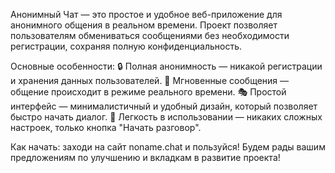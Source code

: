 Анонимный Чат — это простое и удобное веб-приложение для анонимного общения в реальном времени. Проект позволяет пользователям обмениваться сообщениями без необходимости регистрации, сохраняя полную конфиденциальность.

Основные особенности:
🔒 Полная анонимность — никакой регистрации и хранения данных пользователей.
💬 Мгновенные сообщения — общение происходит в режиме реального времени.
🎭 Простой интерфейс — минималистичный и удобный дизайн, который позволяет быстро начать диалог.
🚀 Легкость в использовании — никаких сложных настроек, только кнопка "Начать разговор".

Как начать:
заходи на сайт noname.chat и пользуйся!
Будем рады вашим предложениям по улучшению и вкладкам в развитие проекта!

